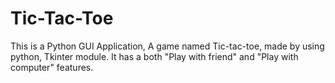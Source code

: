 # Tic-Tac-Toe
This is a Python GUI Application, A game named Tic-tac-toe, made by using python, Tkinter module. It has a both "Play with friend" and "Play with computer" features.
